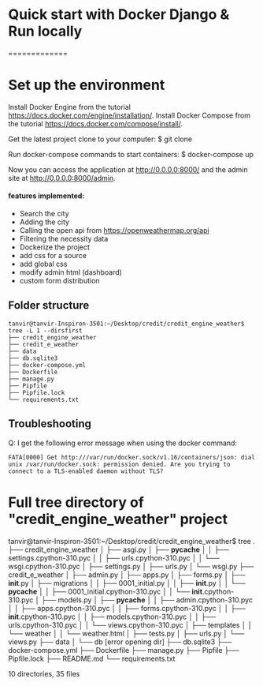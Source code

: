 # Quick start with Docker Django & Run locally
=============
# Set up the environment
Install Docker Engine from the tutorial https://docs.docker.com/engine/installation/.
Install Docker Compose from the tutorial https://docs.docker.com/compose/install/.

Get the latest project clone to your computer:
$ git clone 

Run docker-compose commands to start containers:
$ docker-compose up


Now you can access the application at <http://0.0.0.0:8000/> and the admin site
at <http://0.0.0.0:8000/admin>.

#### features implemented:
  * Search the city
  * Adding the city
  * Calling the open api from <https://openweathermap.org/api>
  * Filtering the necessity data
  * Dockerize the project
  * add css for a source
  * add global css
  * modify admin html (dashboard)
  * custom form distribution

## Folder structure

```
tanvir@tanvir-Inspiron-3501:~/Desktop/credit/credit_engine_weather$ tree -L 1 --dirsfirst
├── credit_engine_weather
├── credit_e_weather
├── data
├── db.sqlite3
├── docker-compose.yml
├── Dockerfile
├── manage.py
├── Pipfile
├── Pipfile.lock
└── requirements.txt
```

## Troubleshooting
Q: I get the following error message when using the docker command:

```
FATA[0000] Get http:///var/run/docker.sock/v1.16/containers/json: dial unix /var/run/docker.sock: permission denied. Are you trying to connect to a TLS-enabled daemon without TLS? 

```
# Full tree directory of "credit_engine_weather" project

tanvir@tanvir-Inspiron-3501:~/Desktop/credit/credit_engine_weather$ tree
.
├── credit_engine_weather
│   ├── asgi.py
│   ├── __pycache__
│   │   ├── settings.cpython-310.pyc
│   │   ├── urls.cpython-310.pyc
│   │   └── wsgi.cpython-310.pyc
│   ├── settings.py
│   ├── urls.py
│   └── wsgi.py
├── credit_e_weather
│   ├── admin.py
│   ├── apps.py
│   ├── forms.py
│   ├── __init__.py
│   ├── migrations
│   │   ├── 0001_initial.py
│   │   ├── __init__.py
│   │   └── __pycache__
│   │       ├── 0001_initial.cpython-310.pyc
│   │       └── __init__.cpython-310.pyc
│   ├── models.py
│   ├── __pycache__
│   │   ├── admin.cpython-310.pyc
│   │   ├── apps.cpython-310.pyc
│   │   ├── forms.cpython-310.pyc
│   │   ├── __init__.cpython-310.pyc
│   │   ├── models.cpython-310.pyc
│   │   ├── urls.cpython-310.pyc
│   │   └── views.cpython-310.pyc
│   ├── templates
│   │   └── weather
│   │       └── weather.html
│   ├── tests.py
│   ├── urls.py
│   └── views.py
├── data
│   └── db [error opening dir]
├── db.sqlite3
├── docker-compose.yml
├── Dockerfile
├── manage.py
├── Pipfile
├── Pipfile.lock
├── README.md
└── requirements.txt

10 directories, 35 files
